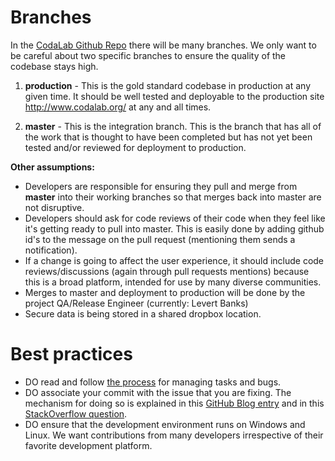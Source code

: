 # Branches
In the [CodaLab Github Repo](http://github.com/codalab/codalab) there will be many branches. We only want to be careful about two specific branches to ensure the quality of the codebase stays high.

1. **production** - This is the gold standard codebase in production at any given time. It should be well tested and deployable to the production site http://www.codalab.org/ at any and all times.

2. **master** - This is the integration branch. This is the branch that has all of the work that is thought to have been completed but has not yet been tested and/or reviewed for deployment to production.

**Other assumptions:**

* Developers are responsible for ensuring they pull and merge from **master** into their working branches so that merges back into master are not disruptive.
* Developers should ask for code reviews of their code when they feel like it's getting ready to pull into master. This is easily done by adding github id's to the message on the pull request (mentioning them sends a notification).
* If a change is going to affect the user experience, it should include code reviews/discussions (again through pull requests mentions) because this is a broad platform, intended for use by many diverse communities.
* Merges to master and deployment to production will be done by the project QA/Release Engineer (currently: Levert Banks)
* Secure data is being stored in a shared dropbox location. 

# Best practices

* DO read and follow [the process](https://github.com/codalab/codalab/wiki/25.-Issue-tracking) for managing tasks and bugs.
* DO associate your commit with the issue that you are fixing. The mechanism for doing so is explained in this [GitHub Blog entry](https://github.com/blog/831-issues-2-0-the-next-generation) and in this [StackOverflow question](http://stackoverflow.com/questions/1687262/link-to-github-issue-number-with-commit-message).
* DO ensure that the development environment runs on Windows and Linux. We want contributions from many developers irrespective of their favorite development platform.
